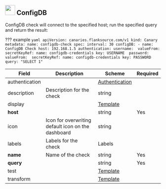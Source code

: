 ## <img src='https://raw.githubusercontent.com/flanksource/flanksource-ui/main/src/icons/configdb.svg' style='height: 32px'/> ConfigDB

ConfigDB check will connect to the specified host; run the specified query and return the result:

??? example
     ```yaml
     apiVersion: canaries.flanksource.com/v1
     kind: Canary
     metadata:
       name: configdb-check
     spec:
       interval: 30
       configDB:
         - name: ConfigDB Check
           host: 192.168.1.5
           authentication:
             username: 
               valueFrom: 
               secretKeyRef:
                 name: configdb-credentials
                 key: USERNAME 
             password: 
               valueFrom: 
               secretKeyRef:
                 name: configdb-credentials
                 key: PASSWORD 
           query: "SELECT 1"
     ```
           

| Field | Description | Scheme | Required |
| ----- | ----------- | ------ | -------- |
| authentication |  | [Authentication](#authentication) |  |
| description | Description for the check | string |  |
| display |  | [Template](#template) |  |
| **host** |  | string | Yes |
| icon | Icon for overwriting default icon on the dashboard | string |  |
| labels | Labels for the check | Labels |  |
| **name** | Name of the check | string | Yes |
| **query** |  | string | Yes |
| test |  | [Template](#template) |  |
| transform |  | [Template](#template) |  |
